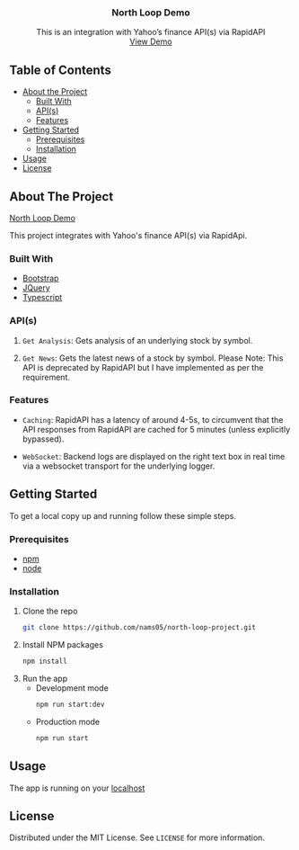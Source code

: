   <h3 align="center">North Loop Demo</h3>

<p align="center">
This is an integration with Yahoo’s finance API(s) via RapidAPI
<br />
<a href="https://nams.terminalbytes.com">View Demo</a>
</p>



<!-- TABLE OF CONTENTS -->
## Table of Contents

* [About the Project](#about-the-project)
  * [Built With](#built-with)
  * [API(s)](#apis)
  * [Features](#features)
* [Getting Started](#getting-started)
  * [Prerequisites](#prerequisites)
  * [Installation](#installation)
* [Usage](#usage)
* [License](#license)

<!-- ABOUT THE PROJECT -->
## About The Project

[North Loop Demo](https://nams.terminalbytes.com)

This project integrates with Yahoo's finance API(s) via RapidApi.

### Built With
* [Bootstrap](https://getbootstrap.com)
* [JQuery](https://jquery.com)
* [Typescript](https://www.typescriptlang.org/)

### API(s)
1. `Get Analysis`: Gets analysis of an underlying stock by symbol.
   
2. `Get News`: Gets the latest news of a stock by symbol. Please Note: This API is deprecated by RapidAPI but I have implemented as per the requirement.
   
### Features
- `Caching`: RapidAPI has a latency of around 4-5s, to circumvent that the API responses from RapidAPI are cached for 5 minutes (unless explicitly bypassed).

- `WebSocket`: Backend logs are displayed on the right text box in real time via a websocket transport for the underlying logger.


<!-- GETTING STARTED -->
## Getting Started

To get a local copy up and running follow these simple steps.

### Prerequisites

* [npm](https://www.npmjs.com/get-npm)
* [node](https://nodejs.org/en/)
### Installation

1. Clone the repo
    ```sh
    git clone https://github.com/nams05/north-loop-project.git
    ```
2. Install NPM packages
    ```sh
    npm install
    ```
3. Run the app
    - Development mode
       ```sh
       npm run start:dev
        ```
   - Production mode
      ```sh
      npm run start
       ```

## Usage

The app is running on your [localhost](http://localhost:3099)

<!-- LICENSE -->
## License

Distributed under the MIT License. See `LICENSE` for more information.
